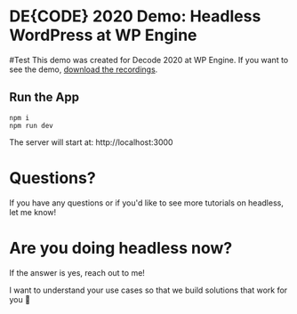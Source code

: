 # DE{CODE} 2020 Demo: Headless WordPress at WP Engine
#Test
This demo was created for Decode 2020 at WP Engine. If you want to see the demo, [download the recordings](https://attend.wpengine.com/decode-2020/register/).

## Run the App

```
npm i
npm run dev
```

The server will start at: http://localhost:3000

# Questions?

If you have any questions or if you'd like to see more tutorials on headless, let me know!

# Are you doing headless now?

If the answer is yes, reach out to me! 

I want to understand your use cases so that we build solutions that work for you 🚀
